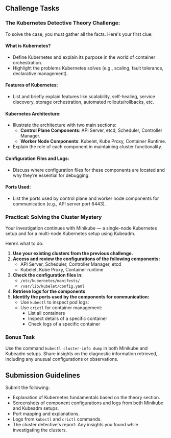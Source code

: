 ## Challenge Tasks

### The Kubernetes Detective Theory Challenge:
To solve the case, you must gather all the facts. Here's your first clue:

#### What is Kubernetes?
- Define Kubernetes and explain its purpose in the world of container orchestration.
- Highlight the problems Kubernetes solves (e.g., scaling, fault tolerance, declarative management).

#### Features of Kubernetes:
- List and briefly explain features like scalability, self-healing, service discovery, storage orchestration, automated rollouts/rollbacks, etc.

#### Kubernetes Architecture:
- Illustrate the architecture with two main sections:
  - **Control Plane Components**: API Server, etcd, Scheduler, Controller Manager.
  - **Worker Node Components**: Kubelet, Kube Proxy, Container Runtime.
- Explain the role of each component in maintaining cluster functionality.

#### Configuration Files and Logs:
- Discuss where configuration files for these components are located and why they’re essential for debugging.

#### Ports Used:
- List the ports used by control plane and worker node components for communication (e.g., API server port 6443).

### Practical: Solving the Cluster Mystery
Your investigation continues with Minikube — a single-node Kubernetes setup and for a multi-node Kubernetes setup using Kubeadm.

Here’s what to do:

1. **Use your existing clusters from the previous challenge.**
2. **Access and review the configurations of the following components:**
   - API Server, Scheduler, Controller Manager, etcd
   - Kubelet, Kube Proxy, Container runtime
3. **Check the configuration files in:**
   - `/etc/kubernetes/manifests/`
   - `/var/lib/kubelet/config.yaml`
4. **Retrieve logs for the components**
5. **Identify the ports used by the components for communication:**
   - Use `kubectl` to inspect pod logs:
   - Use `crictl` for container management:
     - List all containers
     - Inspect details of a specific container
     - Check logs of a specific container

### Bonus Task
Use the command `kubectl cluster-info dump` in both Minikube and Kubeadm setups.
Share insights on the diagnostic information retrieved, including any unusual configurations or observations.

## Submission Guidelines
Submit the following:
- Explanation of Kubernetes fundamentals based on the theory section.
- Screenshots of component configurations and logs from both Minikube and Kubeadm setups.
- Port mapping and explanations.
- Logs from `kubectl` and `crictl` commands.
- The cluster detective's report: Any insights you found while investigating the clusters.
